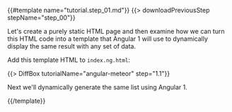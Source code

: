 {{#template name="tutorial.step_01.md"}}
{{> downloadPreviousStep stepName="step_00"}}

Let's create a purely static HTML page and then examine how we can turn this HTML code into a template that Angular 1 will use to dynamically display the same result with any set of data.

Add this template HTML to `index.ng.html`:

{{> DiffBox tutorialName="angular-meteor" step="1.1"}}

Next we'll dynamically generate the same list using Angular 1.

{{/template}}
